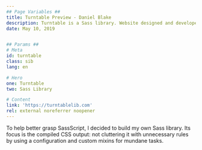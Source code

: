 ```yaml
---
## Page Variables ##
title: Turntable Preview - Daniel Blake
description: Turntable is a Sass library. Website designed and developed by Daniel Blake.
date: May 10, 2019


## Params ##
# Meta
id: turntable
class: sib
lang: en

# Hero
one: Turntable
two: Sass Library

# Content
link: 'https://turntablelib.com'
rel: external noreferrer noopener
---
```


To help better grasp SassScript, I decided to build my own Sass library. Its focus is the compiled CSS output: not cluttering it with unnecessary rules by using a configuration and custom mixins for mundane tasks.
